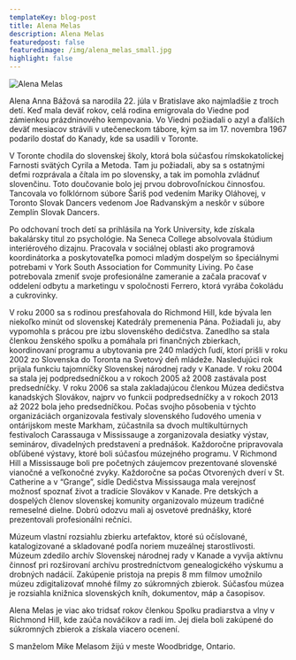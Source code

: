 ```yaml
---
templateKey: blog-post
title: Alena Melas
description: Alena Melas
featuredpost: false
featuredimage: /img/alena_melas_small.jpg
highlight: false
---
```

![Alena Melas](/img/alena_melas_big.jpg "Alena Melas")

Alena Anna Bážová sa narodila 22. júla v Bratislave ako najmladšie z troch detí. Keď mala deväť rokov, celá rodina emigrovala do Viedne pod zámienkou prázdninového kempovania. Vo Viedni požiadali o azyl a ďalších deväť mesiacov strávili v utečeneckom tábore, kým sa im 17. novembra 1967 podarilo dostať do Kanady, kde sa usadili v Toronte.

V Toronte chodila do slovenskej školy, ktorá bola súčasťou rímskokatolíckej Farnosti svätých Cyrila a Metoda. Tam ju požiadali, aby sa s ostatnými deťmi rozprávala a čítala im po slovensky, a tak im pomohla zvládnuť slovenčinu. Toto doučovanie bolo jej prvou dobrovoľníckou činnosťou. Tancovala vo folklórnom súbore Šariš pod vedením Mariky Oláhovej, v Toronto Slovak Dancers vedenom Joe Radvanským a neskôr v súbore Zemplín Slovak Dancers.

Po odchovaní troch detí sa prihlásila na York University, kde získala bakalársky titul zo psychológie. Na Seneca College absolvovala štúdium interiérového dizajnu. Pracovala v sociálnej oblasti ako programová koordinátorka a poskytovateľka pomoci mladým dospelým so špeciálnymi potrebami v York South Association for Community Living. Po čase potrebovala zmeniť svoje profesionálne zameranie a začala pracovať v oddelení odbytu a marketingu v spoločnosti Ferrero, ktorá vyrába čokoládu a cukrovinky.

V roku 2000 sa s rodinou presťahovala do Richmond Hill, kde bývala len niekoľko minút od slovenskej Katedrály premenenia Pána. Požiadali ju, aby vypomohla s prácou pre izbu slovenského dedičstva. Zanedlho sa stala členkou ženského spolku a pomáhala pri finančných zbierkach, koordinovaní programu a ubytovania pre 240 mladých ľudí, ktorí prišli v roku 2002 zo Slovenska do Toronta na Svetový deň mládeže. Nasledujúci rok prijala funkciu tajomníčky Slovenskej národnej rady v Kanade. V roku 2004 sa stala jej podpredsedníčkou a v rokoch 2005 až 2008 zastávala post predsedníčky. V roku 2006 sa stala zakladajúcou členkou Múzea dedičstva kanadských Slovákov, najprv vo funkcii podpredsedníčky a v rokoch 2013 až 2022 bola jeho predsedníčkou. Počas svojho pôsobenia v týchto organizáciách organizovala festivaly slovenského ľudového umenia v ontárijskom meste Markham, zúčastnila sa dvoch multikultúrnych festivaloch Carassauga v Mississauge a zorganizovala desiatky výstav, seminárov, divadelných predstavení a prednášok. Každoročne pripravovala obľúbené výstavy, ktoré boli súčasťou múzejného programu. V Richmond Hill a Mississauge boli pre početných záujemcov prezentované slovenské vianočné a veľkonočné zvyky. Každoročne sa počas Otvorených dverí v St. Catherine a v “Grange”, sídle Dedičstva Mississauga mala verejnosť možnosť spoznať život a tradície Slovákov v Kanade. Pre detských a dospelých členov slovenskej komunity organizovalo múzeum tradičné remeselné dielne. Dobrú odozvu mali aj osvetové prednášky, ktoré prezentovali profesionálni rečníci.

Múzeum vlastní rozsiahlu zbierku artefaktov, ktoré sú očíslované, katalogizované a skladované podľa noriem muzeálnej starostlivosti. Múzeum zdedilo archív Slovenskej národnej rady v Kanade a vyvíja aktívnu činnosť pri rozširovaní archívu prostredníctvom genealogického výskumu a drobných nadácií. Zakúpenie pristoja na prepis 8 mm filmov umožnilo múzeu zdigitalizovať mnohé filmy zo súkromných zbierok. Súčasťou múzea je rozsiahla knižnica slovenských kníh, dokumentov, máp a časopisov.

Alena Melas je viac ako tridsať rokov členkou Spolku pradiarstva a vlny v Richmond Hill, kde zaúča nováčikov a radí im. Jej diela boli zakúpené do súkromných zbierok a získala viacero ocenení.

S manželom Mike Melasom žijú v meste Woodbridge, Ontario.
